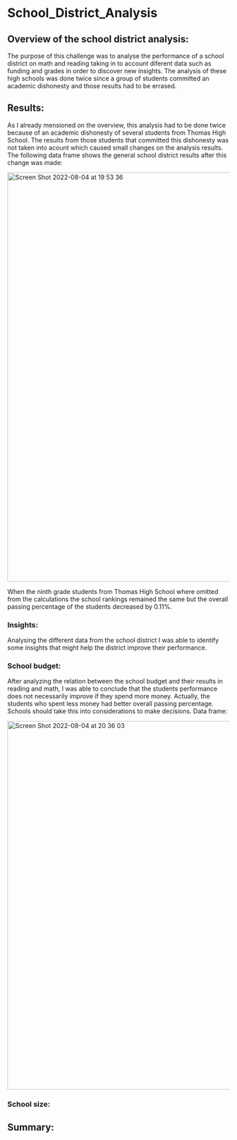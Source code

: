 # School_District_Analysis

## Overview of the school district analysis:

The purpose of this challenge was to analyse the performance of a school district on math and reading taking in to account diferent data such as funding and grades in order to discover new insights. The analysis of these high schools was done twice since a group of students committed an academic dishonesty and those results had to be errased.  

## Results:

As I already mensioned on the overview, this analysis had to be done twice because of an academic dishonesty of several students from Thomas High School. The results from those students that committed this dishonesty was not taken into acount which caused small changes on the analysis results. The following data frame shows the general school district results after this change was made:

<img width="928" alt="Screen Shot 2022-08-04 at 19 53 36" src="https://user-images.githubusercontent.com/108498940/182979130-c926a9ba-98ba-435e-813f-5a1d66e64945.png">

When the ninth grade students from Thomas High School where omitted from the calculations the school rankings remained the same but the overall passing percentage of the students decreased by 0.11%. 

### Insights:

Analysing the different data from the school district I was able to identify some insights that might help the district improve their performance. 

### School budget:

After analyzing the relation between the school budget and their results in reading and math, I was able to conclude that the students performance does not necessarily improve if they spend more money. Actually, the students who spent less money had better overall passing percentage. Schools should take this into considerations to make decisions. Data frame: 

<img width="836" alt="Screen Shot 2022-08-04 at 20 36 03" src="https://user-images.githubusercontent.com/108498940/182982972-a9424410-e5ef-4a22-9fb0-744438684a79.png">

### School size:



## Summary:
